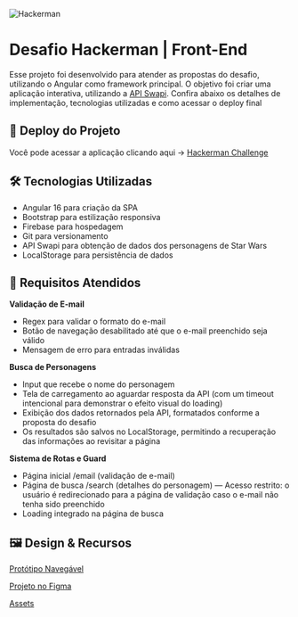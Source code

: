 
![Hackerman](https://media.tenor.com/m1RhIkr2usoAAAAj/machiko-sun.gif)

# Desafio Hackerman | Front-End

Esse projeto foi desenvolvido para atender as propostas do desafio, utilizando o Angular como framework principal. O objetivo foi criar uma aplicação interativa, utilizando a [API Swapi](https://swapi.dev/documentation). Confira abaixo os detalhes de implementação, tecnologias utilizadas e como acessar o deploy final

## 🎯 Deploy do Projeto

Você pode acessar a aplicação clicando aqui -> [Hackerman Challenge](https://hackerman-challenge.web.app)

## 🛠️ Tecnologias Utilizadas
- Angular 16 para criação da SPA
- Bootstrap para estilização responsiva
- Firebase para hospedagem
- Git para versionamento
- API Swapi para obtenção de dados dos personagens de Star Wars
- LocalStorage para persistência de dados

## 📜 Requisitos Atendidos

**Validação de E-mail**
- Regex para validar o formato do e-mail
- Botão de navegação desabilitado até que o e-mail preenchido seja válido
- Mensagem de erro para entradas inválidas


**Busca de Personagens**
- Input que recebe o nome do personagem
- Tela de carregamento ao aguardar resposta da API (com um timeout intencional para demonstrar o efeito visual do loading)
- Exibição dos dados retornados pela API, formatados conforme a proposta do desafio
- Os resultados são salvos no LocalStorage, permitindo a recuperação das informações ao revisitar a página


**Sistema de Rotas e Guard**
- Página inicial /email (validação de e-mail)
- Página de busca /search (detalhes do personagem) — Acesso restrito: o usuário é redirecionado para a página de validação caso o e-mail não tenha sido preenchido
- Loading integrado na página de busca

## 🖼️ Design & Recursos

[Protótipo Navegável](https://www.figma.com/proto/8QutE5PbNea4Q4hi8T91rv/Hackerman-s-Challenge?page-id=0%3A1&node-id=3%3A2&viewport=494%2C378%2C0.13534130156040192&scaling=min-zoom&starting-point-node-id=3%3A2&hide-ui=1)

[Projeto no Figma](https://www.figma.com/file/8QutE5PbNea4Q4hi8T91rv/Hackerman-s-Challenge?node-id=0%3A1)

[Assets](https://drive.google.com/drive/u/2/folders/1tv8m1SoQ5kC6v7QLx3RtF5U-9R8EE-nG)